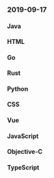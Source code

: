 ### 2019-09-17

#### Java

#### HTML

#### Go

#### Rust

#### Python

#### CSS

#### Vue

#### JavaScript

#### Objective-C

#### TypeScript
